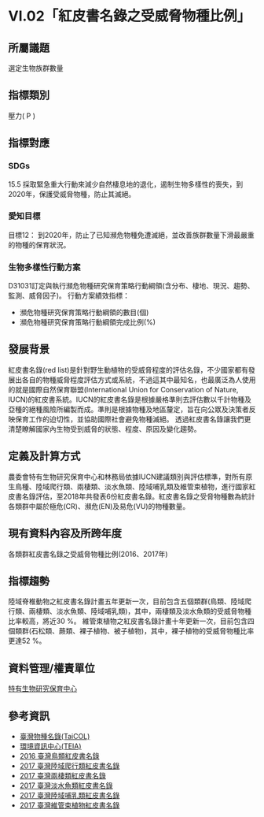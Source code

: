 # VI.02「紅皮書名錄之受威脅物種比例」

<script type="text/javascript" src="http://cdn.mathjax.org/mathjax/latest/MathJax.js?config=TeX-AMS-MML_HTMLorMML"></script>

## 所屬議題
選定生物族群數量
## 指標類別
壓力( P )
## 指標對應
### SDGs
15.5 採取緊急重大行動來減少自然棲息地的退化，遏制生物多樣性的喪失，到2020年，保護受威脅物種，防止其滅絕。
### 愛知目標
目標12： 到2020年，防止了已知瀕危物種免遭滅絕，並改善族群數量下滑最嚴重的物種的保育狀況。
### 生物多樣性行動方案
D31031訂定與執行瀕危物種研究保育策略行動綱領(含分布、棲地、現況、趨勢、監測、威脅因子)。 行動方案績效指標：
* 瀕危物種研究保育策略行動綱領的數目(個)
* 瀕危物種研究保育策略行動綱領完成比例(%)
## 發展背景
紅皮書名錄(red list)是針對野生動植物的受威脅程度的評估名錄，不少國家都有發展出各自的物種威脅程度評估方式或系統，不過這其中最知名，也最廣泛為人使用的就是國際自然保育聯盟(International Union for Conservation of Nature, IUCN)的紅皮書系統。IUCN的紅皮書名錄是根據嚴格準則去評估數以千計物種及亞種的絕種風險所編製而成。準則是根據物種及地區釐定，旨在向公眾及決策者反映保育工作的迫切性，並協助國際社會避免物種滅絕。 透過紅皮書名錄讓我們更清楚瞭解國家內生物受到威脅的狀態、程度、原因及變化趨勢。
## 定義及計算方式
農委會特有生物研究保育中心和林務局依據IUCN建議類別與評估標準，對所有原生鳥種、陸域爬行類、兩棲類、淡水魚類、陸域哺乳類及維管束植物，進行國家紅皮書名錄評估，至2018年共發表6份紅皮書名錄。紅皮書名錄之受脅物種數為統計各類群中屬於極危(CR)、瀕危(EN)及易危(VU)的物種數量。
## 現有資料內容及所跨年度
各類群紅皮書名錄之受威脅物種比例(2016、2017年)
## 指標趨勢
陸域脊椎動物之紅皮書名錄計畫五年更新一次，目前包含五個類群(鳥類、陸域爬行類、兩棲類、淡水魚類、陸域哺乳類)，其中，兩棲類及淡水魚類的受威脅物種比率較高，將近30 %。 維管束植物之紅皮書名錄計畫十年更新一次，目前包含四個類群(石松類、蕨類、裸子植物、被子植物)，其中，裸子植物的受威脅物種比率更達52 %。
## 資料管理/權責單位
[特有生物研究保育中心](https://www.tesri.gov.tw)
## 參考資訊
* [臺灣物種名錄(TaiCOL)](https://taicol.tw)
* [環境資訊中心(TEIA)](https://e-info.org.tw)
* [2016 臺灣鳥類紅皮書名錄](https://www.tesri.gov.tw/Uploads/userfile/A6_2/2019-02-25_1326166430.pdf)
* [2017 臺灣陸域爬行類紅皮書名錄](https://www.tesri.gov.tw/Uploads/userfile/A6_2/2019-02-25_1325552972.pdf)
* [2017 臺灣兩棲類紅皮書名錄](https://www.tesri.gov.tw/Uploads/userfile/A6_2/2019-02-25_1324558041.pdf)
* [2017 臺灣淡水魚類紅皮書名錄](https://www.tesri.gov.tw/Uploads/userfile/A6_2/2019-02-25_1321011833.pdf)
* [2017 臺灣陸域哺乳類紅皮書名錄](https://www.tesri.gov.tw/Uploads/userfile/A6_2/2019-02-25_1323595093.pdf)
* [2017 臺灣維管束植物紅皮書名錄](https://www.tesri.gov.tw/Uploads/userfile/A6_2/2019-02-25_1315069780.pdf)
